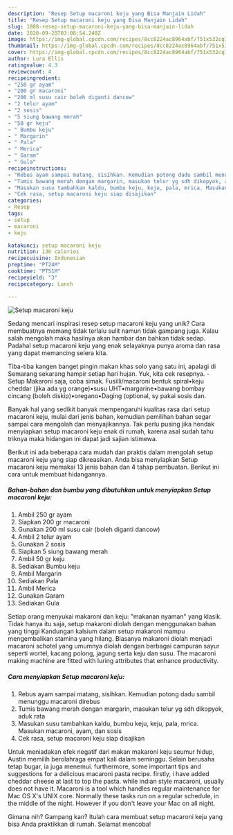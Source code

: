 ```yaml
---
description: "Resep Setup macaroni keju yang Bisa Manjain Lidah"
title: "Resep Setup macaroni keju yang Bisa Manjain Lidah"
slug: 1808-resep-setup-macaroni-keju-yang-bisa-manjain-lidah
date: 2020-09-20T03:08:54.248Z
image: https://img-global.cpcdn.com/recipes/8cc8224ac8964abf/751x532cq70/setup-macaroni-keju-foto-resep-utama.jpg
thumbnail: https://img-global.cpcdn.com/recipes/8cc8224ac8964abf/751x532cq70/setup-macaroni-keju-foto-resep-utama.jpg
cover: https://img-global.cpcdn.com/recipes/8cc8224ac8964abf/751x532cq70/setup-macaroni-keju-foto-resep-utama.jpg
author: Lura Ellis
ratingvalue: 4.3
reviewcount: 4
recipeingredient:
- "250 gr ayam"
- "200 gr macaroni"
- "200 ml susu cair boleh diganti dancow"
- "2 telur ayam"
- "2 sosis"
- "5 siung bawang merah"
- "50 gr keju"
- " Bumbu keju"
- " Margarin"
- " Pala"
- " Merica"
- " Garam"
- " Gula"
recipeinstructions:
- "Rebus ayam sampai matang, sisihkan. Kemudian potong dadu sambil menunggu macaroni direbus"
- "Tumis bawang merah dengan margarin, masukan telur yg sdh dikopyok, aduk rata"
- "Masukan susu tambahkan kaldu, bumbu keju, keju, pala, mrica. Masukan macaroni, ayam, dan sosis"
- "Cek rasa, setup macaroni keju siap disajikan"
categories:
- Resep
tags:
- setup
- macaroni
- keju

katakunci: setup macaroni keju 
nutrition: 136 calories
recipecuisine: Indonesian
preptime: "PT24M"
cooktime: "PT51M"
recipeyield: "3"
recipecategory: Lunch

---
```



![Setup macaroni keju](https://img-global.cpcdn.com/recipes/8cc8224ac8964abf/751x532cq70/setup-macaroni-keju-foto-resep-utama.jpg)

Sedang mencari inspirasi resep setup macaroni keju yang unik? Cara membuatnya memang tidak terlalu sulit namun tidak gampang juga. Kalau salah mengolah maka hasilnya akan hambar dan bahkan tidak sedap. Padahal setup macaroni keju yang enak selayaknya punya aroma dan rasa yang dapat memancing selera kita.

Tiba-tiba kangen banget pingin makan khas solo yang satu ini, apalagi di Semarang sekarang hampir setiap hari hujan. Yuk, kita cek resepnya. - Setup Makaroni saja, coba simak. Fusilli/macaroni bentuk spiral•keju cheddar (jika ada yg orange)•susu UHT•margarine•bawang bombay cincang (boleh diskip)•oregano•Daging (optional, sy pakai sosis dan.

Banyak hal yang sedikit banyak mempengaruhi kualitas rasa dari setup macaroni keju, mulai dari jenis bahan, kemudian pemilihan bahan segar sampai cara mengolah dan menyajikannya. Tak perlu pusing jika hendak menyiapkan setup macaroni keju enak di rumah, karena asal sudah tahu triknya maka hidangan ini dapat jadi sajian istimewa.


Berikut ini ada beberapa cara mudah dan praktis dalam mengolah setup macaroni keju yang siap dikreasikan. Anda bisa menyiapkan Setup macaroni keju memakai 13 jenis bahan dan 4 tahap pembuatan. Berikut ini cara untuk membuat hidangannya.

<!--inarticleads1-->

##### Bahan-bahan dan bumbu yang dibutuhkan untuk menyiapkan Setup macaroni keju:

1. Ambil 250 gr ayam
1. Siapkan 200 gr macaroni
1. Gunakan 200 ml susu cair (boleh diganti dancow)
1. Ambil 2 telur ayam
1. Gunakan 2 sosis
1. Siapkan 5 siung bawang merah
1. Ambil 50 gr keju
1. Sediakan  Bumbu keju
1. Ambil  Margarin
1. Sediakan  Pala
1. Ambil  Merica
1. Gunakan  Garam
1. Sediakan  Gula


Setiap orang menyukai makaroni dan keju: &#34;makanan nyaman&#34; yang klasik. Tidak hanya itu saja, setup makaroni diolah dengan menggunakan bahan yang tinggi Kandungan kalsium dalam setup makaroni mampu mengembalikan stamina yang hilang. Biasanya makaroni diolah menjadi macaroni schotel yang umumnya diolah dengan berbagai campuran sayur seperti wortel, kacang polong, jagung serta keju dan susu. The macaroni making machine are fitted with luring attributes that enhance productivity. 

<!--inarticleads2-->

##### Cara menyiapkan Setup macaroni keju:

1. Rebus ayam sampai matang, sisihkan. Kemudian potong dadu sambil menunggu macaroni direbus
1. Tumis bawang merah dengan margarin, masukan telur yg sdh dikopyok, aduk rata
1. Masukan susu tambahkan kaldu, bumbu keju, keju, pala, mrica. Masukan macaroni, ayam, dan sosis
1. Cek rasa, setup macaroni keju siap disajikan


Untuk meniadakan efek negatif dari makan makaroni keju seumur hidup, Austin memilih berolahraga empat kali dalam seminggu. Selain berusaha tetap bugar, ia juga menemui. furthermore, some important tips and suggestions for a delicious macaroni pasta recipe. firstly, i have added cheddar cheese at last to top the pasta. while indian style macaroni, usually does not have it. Macaroni is a tool which handles regular maintenance for Mac OS X&#39;s UNIX core. Normally these tasks run on a regular schedule, in the middle of the night. However if you don&#39;t leave your Mac on all night. 

Gimana nih? Gampang kan? Itulah cara membuat setup macaroni keju yang bisa Anda praktikkan di rumah. Selamat mencoba!

